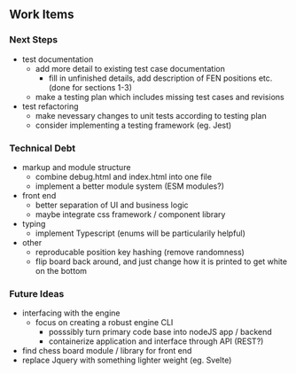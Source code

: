 ## Work Items

### Next Steps
- test documentation
  - add more detail to existing test case documentation
    - fill in unfinished details, add description of FEN positions etc. (done for sections 1-3)
  - make a testing plan which includes missing test cases and revisions
- test refactoring
  - make nevessary changes to unit tests according to testing plan
  - consider implementing a testing framework (eg. Jest)

### Technical Debt
- markup and module structure
  - combine debug.html and index.html into one file
  - implement a better module system (ESM modules?)
- front end
  - better separation of UI and business logic
  - maybe integrate css framework / component library
- typing
  - implement Typescript (enums will be particularily helpful)
- other
  - reproducable position key hashing (remove randomness)
  - flip board back around, and just change how it is printed to get white on the bottom

### Future Ideas
- interfacing with the engine
  - focus on creating a robust engine CLI
    - posssibly turn primary code base into nodeJS app / backend
    - containerize application and interface through API (REST?)
- find chess board module / library for front end
- replace Jquery with something lighter weight (eg. Svelte)